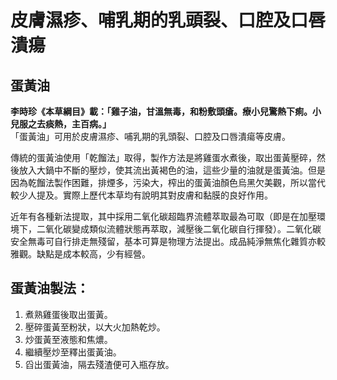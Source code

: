 # 皮膚濕疹、哺乳期的乳頭裂、口腔及口唇潰瘍
## 蛋黃油
<b>李時珍《本草綱目》載：「雞子油，甘溫無毒，和粉敷頭瘡。療小兒驚熱下痢。小兒服之去痰熱，主百病。」</b><br>
「蛋黃油」可用於皮膚濕疹、哺乳期的乳頭裂、口腔及口唇潰瘍等皮膚。<br>
 
傳統的蛋黃油使用「乾餾法」取得，製作方法是將雞蛋水煮後，取出蛋黃壓碎，然後放入大鍋中不斷的壓炒，使其流出黃褐色的油，這些少量的油就是蛋黃油。但是因為乾餾法製作困難，排煙多，污染大，榨出的蛋黃油顏色烏黑欠美觀，所以當代較少人提及。實際上歷代本草均有說明其對皮膚和黏膜的良好作用。<br>

近年有各種新法提取，其中採用二氧化碳超臨界流體萃取最為可取（即是在加壓環境下，二氧化碳變成類似流體狀態再萃取，減壓後二氧化碳自行揮發）。二氧化碳安全無毒可自行排走無殘留，基本可算是物理方法提出。成品純淨無焦化雜質亦較雅觀。缺點是成本較高，少有經營。 <br>

## 蛋黃油製法：
1. 煮熟雞蛋後取出蛋黃。
2. 壓碎蛋黃至粉狀，以大火加熱乾炒。
3. 炒蛋黃至液態和焦燶。
4. 繼續壓炒至釋出蛋黃油。
5. 舀出蛋黃油，隔去殘渣便可入瓶存放。